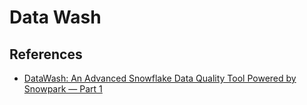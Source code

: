 # Data Wash

## References

- [DataWash: An Advanced Snowflake Data Quality Tool Powered by Snowpark — Part 1](https://medium.com/snowflake/datawash-an-advanced-snowflake-data-quality-tool-powered-by-snowpark-part-1-36e9cadd30de)
